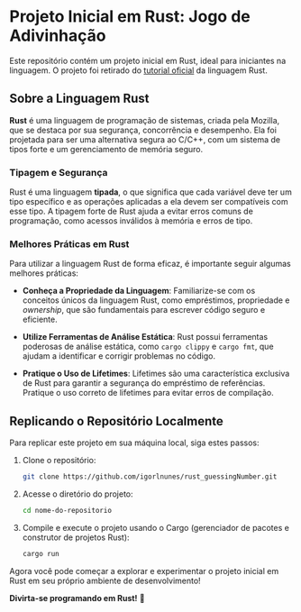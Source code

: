 # Projeto Inicial em Rust: Jogo de Adivinhação

Este repositório contém um projeto inicial em Rust, ideal para iniciantes na linguagem. O projeto foi retirado do [tutorial oficial](https://doc.rust-lang.org/book/ch02-00-guessing-game-tutorial.html) da linguagem Rust.

## Sobre a Linguagem Rust

**Rust** é uma linguagem de programação de sistemas, criada pela Mozilla, que se destaca por sua segurança, concorrência e desempenho. Ela foi projetada para ser uma alternativa segura ao C/C++, com um sistema de tipos forte e um gerenciamento de memória seguro.

### Tipagem e Segurança

Rust é uma linguagem **tipada**, o que significa que cada variável deve ter um tipo específico e as operações aplicadas a ela devem ser compatíveis com esse tipo. A tipagem forte de Rust ajuda a evitar erros comuns de programação, como acessos inválidos à memória e erros de tipo.

### Melhores Práticas em Rust

Para utilizar a linguagem Rust de forma eficaz, é importante seguir algumas melhores práticas:

- **Conheça a Propriedade da Linguagem**: Familiarize-se com os conceitos únicos da linguagem Rust, como empréstimos, propriedade e *ownership*, que são fundamentais para escrever código seguro e eficiente.

- **Utilize Ferramentas de Análise Estática**: Rust possui ferramentas poderosas de análise estática, como `cargo clippy` e `cargo fmt`, que ajudam a identificar e corrigir problemas no código.

- **Pratique o Uso de Lifetimes**: Lifetimes são uma característica exclusiva de Rust para garantir a segurança do empréstimo de referências. Pratique o uso correto de lifetimes para evitar erros de compilação.

## Replicando o Repositório Localmente

Para replicar este projeto em sua máquina local, siga estes passos:

1. Clone o repositório:

    ```bash
    git clone https://github.com/igorlnunes/rust_guessingNumber.git
    ```

2. Acesse o diretório do projeto:

    ```bash
    cd nome-do-repositorio
    ```

3. Compile e execute o projeto usando o Cargo (gerenciador de pacotes e construtor de projetos Rust):

    ```bash
    cargo run
    ```

Agora você pode começar a explorar e experimentar o projeto inicial em Rust em seu próprio ambiente de desenvolvimento!

**Divirta-se programando em Rust!** 🦀
